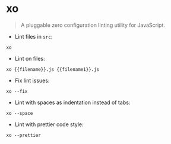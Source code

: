 # xo

> A pluggable zero configuration linting utility for JavaScript.

- Lint files in `src`:

`xo`

- Lint on files:

`xo {{filename}}.js {{filename1}}.js`

- Fix lint issues:

`xo --fix`

- Lint with spaces as indentation instead of tabs:

`xo --space`

- Lint with prettier code style:

`xo --prettier`

